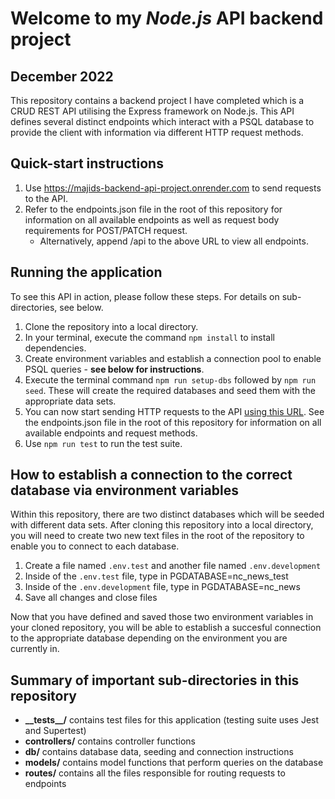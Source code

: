 # Welcome to my **_Node.js_ API** backend project 
## December 2022

This repository contains a backend project I have completed which is a CRUD REST API utilising the Express framework on Node.js. This API defines several distinct endpoints which interact with a PSQL database to provide the client with information via different HTTP request methods.

## Quick-start instructions
1) Use https://majids-backend-api-project.onrender.com to send requests to the API.
2) Refer to the endpoints.json file in the root of this repository for information on all available endpoints as well as request body requirements for POST/PATCH request.
   - Alternatively, append /api to the above URL to view all endpoints.

## Running the application

To see this API in action, please follow these steps. For details on sub-directories, see below.

1) Clone the repository into a local directory.
2) In your terminal, execute the command `npm install` to install dependencies.
3) Create environment variables and establish a connection pool to enable PSQL queries - **see below for instructions**.
4) Execute the terminal command ```npm run setup-dbs``` followed by ```npm run seed```. These will create the required databases and seed them with the appropriate data sets.
6) You can now start sending HTTP requests to the API [using this URL](https://majids-backend-api-project.onrender.com). See the endpoints.json file in the root of this repository for information on all available endpoints and request methods.
7) Use ```npm run test``` to run the test suite.

## How to establish a connection to the correct database via environment variables

Within this repository, there are two distinct databases which will be seeded with different data sets. After cloning this repository into a local directory, you will need to create two new text files in the root of the repository to enable you to connect to each database.

1) Create a file named `.env.test` and another file named `.env.development`
2) Inside of the `.env.test` file, type in PGDATABASE=nc_news_test
3) Inside of the `.env.development` file, type in PGDATABASE=nc_news
4) Save all changes and close files

Now that you have defined and saved those two environment variables in your cloned repository, you will be able to establish a succesful connection to the appropriate database depending on the environment you are currently in.

## Summary of important sub-directories in this repository

- **\_\_tests__/** contains test files for this application (testing suite uses Jest and Supertest)
- **controllers/** contains controller functions
- **db/** contains database data, seeding and connection instructions
- **models/** contains model functions that perform queries on the database
- **routes/** contains all the files responsible for routing requests to endpoints